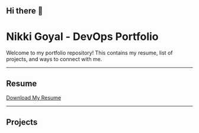 ## Hi there 👋
# Nikki Goyal - DevOps Portfolio
 Welcome to my portfolio repository! This contains my resume, list of projects, and ways to connect with me.

 ---
 
 ## Resume
 [Download My Resume](Nikki_Goyal_Resume.pdf)

 ---

## Projects
<!--
**devops-nikki/devops-nikki** is a ✨ _special_ ✨ repository because its `README.md` (this file) appears on your GitHub profile.

Here are some ideas to get you started:

- 🔭 I’m currently working on ...
- 🌱 I’m currently learning ...
- 👯 I’m looking to collaborate on ...
- 🤔 I’m looking for help with ...
- 💬 Ask me about ...
- 📫 How to reach me: ...
- 😄 Pronouns: ...
- ⚡ Fun fact: ...
-->
